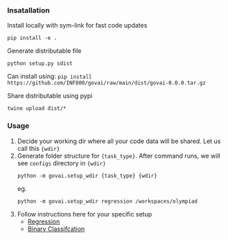 ### Insatallation

Install locally with sym-link for fast code updates
```
pip install -e .
```

Generate distributable file
```
python setup.py sdist
```
Can install using: `pip install https://github.com/INF800/govai/raw/main/dist/govai-0.0.0.tar.gz`

Share distributable using pypi
```
twine upload dist/* 
```

### Usage

1. Decide your working dir where all your code data will be shared. Let us call this `{wdir}`
2. Generate folder structure for `{task_type}`. After command runs, we will see `configs` directory in `{wdir}`
    ```shell
    python -m govai.setup_wdir {task_type} {wdir}
    ```
    eg.
    ```shell
    python -m govai.setup_wdir regression /workspaces/olympiad
    ```
3. Follow instructions here for your specific setup
    - [Regression](docs/regression/README.md)
    - [Binary Classifcation]()